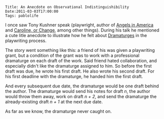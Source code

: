     Title: An Anecdote on Observational Indistinguishibility
    Date:2011-03-03T17:00:00
    Tags: pablolife


I once saw Tony Kushner speak (playwright, author of [Angels in America][1] and
[Caroline, or Change][2], among other things).   During his talk he mentioned a
cute litle anecdote to illustrate how he felt about [Dramaturges][3] in the
playwriting process.

The story went something like this:  a friend of his was given a playwriting
grant, but a condition of the grant was to work with a professional dramaturge on
each draft of the work.  Said friend hated collaboration, and especially didn't
like the dramaturge assigned to him.  So before the first draft was due, he wrote
his first draft.  He also wrote his second draft.  For his first deadline
with the dramaturge, he handed him the first draft.

And every subsequent due date, the dramaturge would be one draft behind the
author. The dramaturge would send his notes for draft *n*, the author would throw
them away, work on draft *n + 2*, and send the dramaturge the already-existing
draft *n + 1* at the next due date.

As far as we know, the dramaturge never caught on.

   [1]: http://en.wikipedia.org/wiki/Angels_in_America

   [2]: http://en.wikipedia.org/wiki/Caroline,_or_Change

   [3]: http://en.wikipedia.org/wiki/Dramaturge
